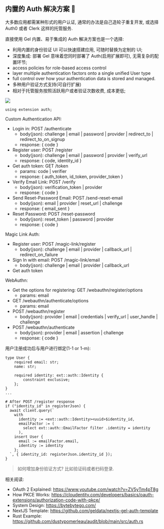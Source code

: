 ## 内置的 Auth 解决方案 🔐

大多数应用都需某种形式的用户认证, 通常的办法是自己造轮子重复开发, 或选择 Auth0 或者 Clerk 这样的托管服务.

直接使用 Gel 内置、易于集成的 Auth 解决方案也是一个选择:
- 利用内置的身份验证 UI 可以快速搭建应用, 可随时替换为定制的 UI;
- 深度集成: 部署 Gel 意味着您同时部署了 Auth(启用扩展即可), 无需复杂的配置环节;
- access policies for role-based access control
- layer multiple authentication factors onto a single unified User type
- full control over how your authentication data is stored and managed.
- 多种用户验证方式支持(可自行扩展)
- 相对于托管服务按照活跃用户或者验证次数收费, 成本更低;

![](https://www.geldata.com/_images/_blog/b6381c0388a044cf6102402abfb02fe5a204c067-940-2x.webp)

```
using extension auth;
```

Custom Authentication API:
- Login in: POST /authenticate
    - body(json): challenge | email | password | provider | redirect_to | redirect_to_on_signup
    - response: { code }
- Register user: POST /register
    - body(json): challenge | email | password | provider | verify_url
    - response: { code, identity_id }
- Get auth token: GET /token
    - params: code | verifier
    - response: { auth_token, id_token, provider_token }
- Verify Email Link: POST /verify
    - body(json): verification_token | provider
    - response: { code }
- Send Reset-Password Email: POST /send-reset-email
    - body(json): email | provider | reset_url | challenge
    - response: { email_sent }
- Reset Password: POST /reset-password
    - body(json): reset_token | password | provider
    - response: { code }

Magic Link Auth:
- Register user: POST /magic-link/register
    - body(json): challenge | email | provider | callback_url | redirect_on_failure
- Sign In with email: POST /magic-link/email
    - body(json): challenge | email | provider | callback_url
- Get auth token

WebAuthn:
- Get the options for registering: GET /webauthn/register/options
    - params: email
- GET /webauthn/authenticate/options
    - params: email
- POST /webauthn/register
    - body(json): provider | email | credentials | verify_url | user_handle | challenge
- POST /webauthn/authenticate
    - body(json): provider | email | assertion | challenge
    - response: { code }

用户注册成功后与用户进行绑定(1-1 or 1-m):

```
type User {
    required email: str;
    name: str;

    required identity: ext::auth::Identity {
        constraint exclusive;
    };
}
...

# After POST /register response
if ("identity_id" in registerJson) {
  await client.query(`
    with
      identity := <ext::auth::Identity><uuid>$identity_id,
      emailFactor := (
        select ext::auth::EmailFactor filter .identity = identity
      ),
    insert User {
      email := emailFactor.email,
      identity := identity
    };
  `, { identity_id: registerJson.identity_id });
} 
```

> 如何增加身份验证方式? 比如验证码或者扫码登录.

相关阅读:
- OAuth 2 Explained: https://www.youtube.com/watch?v=ZV5yTm4pT8g
- How PKCE Works: https://cloudentity.com/developers/basics/oauth-extensions/authorization-code-with-pkce/
- System Design: https://bytebytego.com/
- NextJS Template: https://github.com/geldata/nextjs-gel-auth-template
- Rust Example: https://github.com/dustypomerleau/audit/blob/main/src/auth.rs